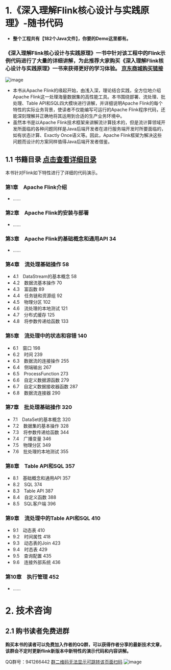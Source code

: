 # 1.《深入理解Flink核心设计与实践原理》-随书代码
* **整个工程共有【182个Java文件】，你要的Demo这里都有。**
### 《深入理解Flink核心设计与实践原理》一书中针对该工程中的Flink示例代码进行了大量的详细讲解，为此推荐大家购买《深入理解Flink核心设计与实践原理》一书来获得更好的学习体验。 [京东商城购买链接](https://item.jd.com/12765369.html)
![image](https://github.com/intsmaze/flink-book/blob/master/fm.png)

* 本书从Apache Flink的缘起开始，由浅入深，理论结合实践，全方位地介绍Apache Flink这一处理海量数据集的高性能工具。本书围绕部署、流处理、批处理、Table API和SQL四大模块进行讲解，并详细说明Apache Flink的每个特性的实际业务背景，使读者不仅能编写可运行的Apache Flink程序代码，还能深刻理解并正确地将其运用到合适的生产业务环境中。
* 虽然本书是以Apache Flink技术框架来讲解流计算技术的，但是流计算领域开发所面临的各种问题同样是Java后端开发者在进行服务端开发时所要面临的，如有状态计算、Exactly Once语义等。因此，Apache Flink框架为解决这些问题而设计的方案同样值得Java后端开发者借鉴。


## 1.1 书籍目录 [点击查看详细目录](https://github.com/intsmaze/flink-book/blob/master/%E7%9B%AE%E5%BD%95.md)
本书针对Flink如下特性进行了详细的代码演示。
### 第1章　Apache Flink介绍
* ......
### 第2章　Apache Flink的安装与部署
* ......
### 第3章　Apache Flink的基础概念和通用API	34
* ......
### 第4章　流处理基础操作	58
* 4.1　DataStream的基本概念	58
* 4.2　数据流基本操作	70
* 4.3　富函数	89
* 4.4　任务链和资源组	92
* 4.5　物理分区	102
* 4.6　流处理的本地测试	121
* 4.7　分布式缓存	125
* 4.8　将参数传递给函数	133
### 第5章　流处理中的状态和容错	140
* 6.1　窗口 198
* 6.2　时间 239
* 6.3　数据流的连接操作	255
* 6.4　侧端输出	267
* 6.5　ProcessFunction	273
* 6.6　自定义数据源函数	279
* 6.7　自定义数据接收器函数	287
* 6.8　数据流连接器	290
### 第7章　批处理基础操作	320
* 7.1　DataSet的基本概念	320
* 7.2　数据集的基本操作	328
* 7.3　将参数传递给函数	344
* 7.4　广播变量	346
* 7.5　物理分区	349
* 7.6　批处理的本地测试	355
### 第8章　Table API和SQL	357
* 8.1　基础概念和通用API	357
* 8.2　SQL	374
* 8.3　Table API	387
* 8.4　自定义函数	388
* 8.5　SQL客户端	396
### 第9章　流处理中的Table API和SQL	410
* 9.1　动态表	410
* 9.2　时间属性	418
* 9.3　动态表的Join	423
* 9.4　时态表	429
* 9.5　查询配置	435
* 9.6　连接外部系统	436
### 第10章　执行管理	452
* ......


# 2. 技术咨询
## 2.1 购书读者免费进群
**购买本书的读者可以免费加入作者的QQ群，可以获得作者分享的最新技术文章，该群会不定时更新flink新版本中新特性的演示代码和内容讲解。**
  
QQ群号：941266442 [群二维码无法显示可跳转该页面扫码](https://www.cnblogs.com/intsmaze/)
![image](https://github.com/intsmaze/flink-book/blob/master/QQ.jpg)



